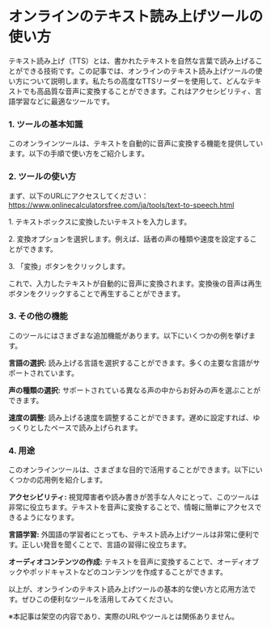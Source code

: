 オンラインのテキスト読み上げツールの使い方
=====================

テキスト読み上げ（TTS）とは、書かれたテキストを自然な言葉で読み上げることができる技術です。この記事では、オンラインのテキスト読み上げツールの使い方について説明します。私たちの高度なTTSリーダーを使用して、どんなテキストでも高品質な音声に変換することができます。これはアクセシビリティ、言語学習などに最適なツールです。

### 1. ツールの基本知識

このオンラインツールは、テキストを自動的に音声に変換する機能を提供しています。以下の手順で使い方をご紹介します。

### 2. ツールの使い方

まず、以下のURLにアクセスしてください：<https://www.onlinecalculatorsfree.com/ja/tools/text-to-speech.html>

1\. テキストボックスに変換したいテキストを入力します。

2\. 変換オプションを選択します。例えば、話者の声の種類や速度を設定することができます。

3\. 「変換」ボタンをクリックします。

これで、入力したテキストが自動的に音声に変換されます。変換後の音声は再生ボタンをクリックすることで再生することができます。

### 3. その他の機能

このツールにはさまざまな追加機能があります。以下にいくつかの例を挙げます。

**言語の選択:** 読み上げる言語を選択することができます。多くの主要な言語がサポートされています。

**声の種類の選択:** サポートされている異なる声の中からお好みの声を選ぶことができます。

**速度の調整:** 読み上げる速度を調整することができます。遅めに設定すれば、ゆっくりとしたペースで読み上げられます。

### 4. 用途

このオンラインツールは、さまざまな目的で活用することができます。以下にいくつかの応用例を紹介します。

**アクセシビリティ:** 視覚障害者や読み書きが苦手な人々にとって、このツールは非常に役立ちます。テキストを音声に変換することで、情報に簡単にアクセスできるようになります。

**言語学習:** 外国語の学習者にとっても、テキスト読み上げツールは非常に便利です。正しい発音を聞くことで、言語の習得に役立ちます。

**オーディオコンテンツの作成:** テキストを音声に変換することで、オーディオブックやポッドキャストなどのコンテンツを作成することができます。

以上が、オンラインのテキスト読み上げツールの基本的な使い方と応用方法です。ぜひこの便利なツールを活用してみてください。

※本記事は架空の内容であり、実際のURLやツールとは関係ありません。
